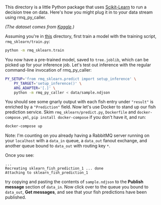 This directory is a little Python package that uses [Scikit-Learn][sklearn] to
run a decision tree on data. Here's how you might plug it in to your data
stream using rmq_py_caller.

[sklearn]: https://scikit-learn.org/stable/index.html

_(The dataset comes from [Kaggle][data].)_

[data]: https://www.kaggle.com/aungpyaeap/fish-market

Assuming you're in [this](.) directory, first train a model with the training
script, `rmq_sklearn/train.py`:

```sh
python -m rmq_sklearn.train
```

You now have a pre-trained model, saved to `tree.joblib`, which can be picked
up for your inference job. Let's test out inference with the regular
command-line invocation of rmq_py_caller:

```sh
PY_SETUP='from rmq_sklearn.predict import setup_inference' \
    PY_TARGET='setup_inference()' \
    ARG_ADAPTER='[.]' \
    python -m rmq_py_caller < data/sample.ndjson
```

You should see some gnarly output with each fish entry under `"result"` is
enriched by a `"Prediction"` field. Now let's use Docker to stand up our fish
prediction service. Skim `rmq_sklearn/predict.py`, `Dockerfile` and
`docker-compose.yml`, `pip install docker-compose` if you don't have it, and
run:

```sh
docker-compose up
```

Note: I'm counting on you already having a RabbitMQ server running on your
`localhost` with a `data_in` queue, a `data_out` fanout exchange, and another
queue bound to `data_out` with routing key `*`.

Once you see:

```text
...
Recreating sklearn_fish_prediction_1 ... done
Attaching to sklearn_fish_prediction_1
```

try copying and pasting the contents of `sample.ndjson` to the **Publish
message** section of `data_in`. Now click over to the queue you bound to
`data_out`, **Get messages**, and see that your fish predictions have been
published.
